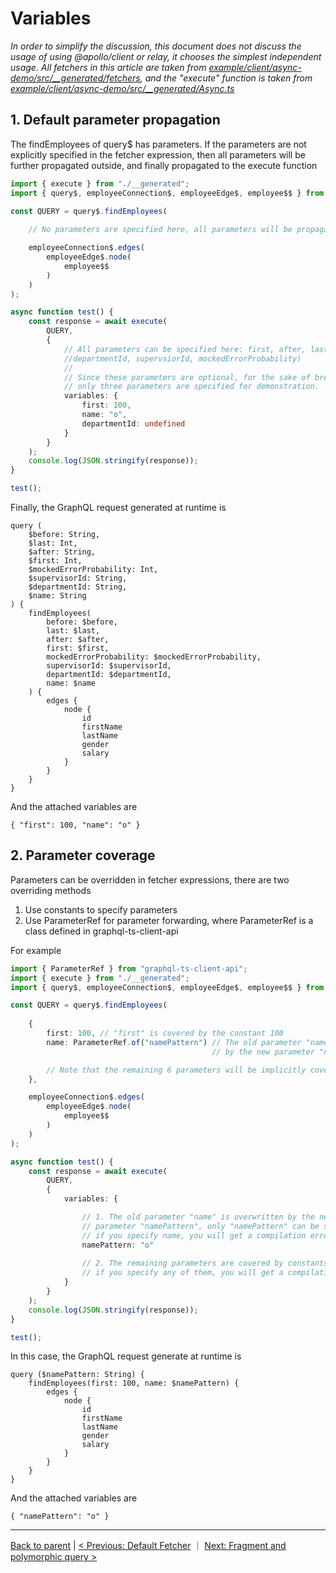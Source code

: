 # Variables

*In order to simplify the discussion, this document does not discuss the usage of using @apollo/client or relay, it chooses the simplest independent usage. All fetchers in this article are taken from [example/client/async-demo/src/__generated/fetchers](../../example/client/async-demo/src/__generated/fetchers), and the "execute" function is taken from [example/client/async-demo/src/__generated/Async.ts](../../example/client/async-demo/src/__generated/Async.ts)*

## 1. Default parameter propagation

The findEmployees of query$ has parameters. If the parameters are not explicitly specified in the fetcher expression, then all parameters will be further propagated outside, and finally propagated to the execute function

```ts
import { execute } from "./__generated";
import { query$, employeeConnection$, employeeEdge$, employee$$ } from "./__generated/fetchers";

const QUERY = query$.findEmployees(
    
    // No parameters are specified here, all parameters will be propagated to the execute function

    employeeConnection$.edges(
        employeeEdge$.node(
            employee$$
        )
    )
);

async function test() {
    const response = await execute(
        QUERY, 
        {
            // All parameters can be specified here: first, after, last, before, name, name, 
            //departmentId, supervsiorId, mockedErrorProbability)
            //
            // Since these parameters are optional, for the sake of brevity, 
            // only three parameters are specified for demonstration.
            variables: {
                first: 100,
                name: "o",
                departmentId: undefined
            }
        }
    );
    console.log(JSON.stringify(response));
}

test();

``` 
Finally, the GraphQL request generated at runtime is
```
query (
    $before: String, 
    $last: Int, 
    $after: String, 
    $first: Int, 
    $mockedErrorProbability: Int, 
    $supervisorId: String, 
    $departmentId: String, 
    $name: String
) {
    findEmployees(
        before: $before, 
        last: $last, 
        after: $after, 
        first: $first, 
        mockedErrorProbability: $mockedErrorProbability, 
        supervisorId: $supervisorId, 
        departmentId: $departmentId, 
        name: $name
    ) {
        edges {
            node {
                id
                firstName
                lastName
                gender
                salary
            }
        }
    }
}
```
And the attached variables are
```
{ "first": 100, "name": "o" }
```

## 2. Parameter coverage

Parameters can be overridden in fetcher expressions, there are two overriding methods

1. Use constants to specify parameters
2. Use ParameterRef for parameter forwarding, where ParameterRef is a class defined in graphql-ts-client-api

For example

```ts
import { ParameterRef } from "graphql-ts-client-api";
import { execute } from "./__generated";
import { query$, employeeConnection$, employeeEdge$, employee$$ } from "./__generated/fetchers";

const QUERY = query$.findEmployees(
    
    {
        first: 100, // "first" is covered by the constant 100
        name: ParameterRef.of("namePattern") // The old parameter "name" is overwritten 
                                             // by the new parameter "namePattern"

        // Note that the remaining 6 parameters will be implicitly covered as the constant undefined
    },

    employeeConnection$.edges(
        employeeEdge$.node(
            employee$$
        )
    )
);

async function test() {
    const response = await execute(
        QUERY, 
        {
            variables: {

                // 1. The old parameter "name" is overwritten by the new  
                // parameter "namePattern", only "namePattern" can be specified here; 
                // if you specify name, you will get a compilation error
                namePattern: "o"
                
                // 2. The remaining parameters are covered by constants, 
                // if you specify any of them, you will get a compilation error
            }
        }
    );
    console.log(JSON.stringify(response));
}

test();

```
In this case, the GraphQL request generate at runtime is
```
query ($namePattern: String) {
    findEmployees(first: 100, name: $namePattern) {
        edges {
            node {
                id
                firstName
                lastName
                gender
                salary
            }
        }
    }
}
```
And the attached variables are
```
{ "namePattern": "o" }
```

----------------------
[Back to parent](./README.md) | [< Previous: Default Fetcher](./default-fetcher.md) ｜ [Next: Fragment and polymorphic query >](./fragment.md)
